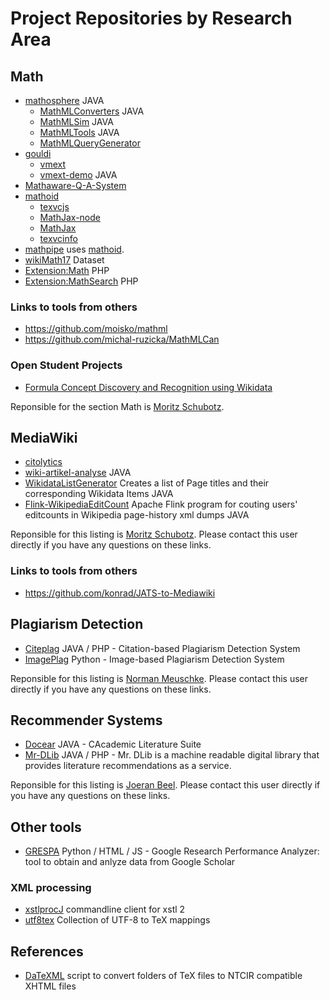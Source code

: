 # Project Repositories by Research Area

## Math

* [mathosphere](https//:github.com/TU-Berlin/mathosphere) JAVA
  * [MathMLConverters](https://github.com/ag-gipp/MathMLConverters) JAVA
  * [MathMLSim](https://github.com/ag-gipp/MathMLConverters) JAVA
  * [MathMLTools](https://github.com/ag-gipp/MathMLTools) JAVA
  * [MathMLQueryGenerator](https://github.com/physikerwelt/MathMLQueryGenerator)
* [gouldi](https://github.com/ag-gipp/GoUldI)
  * [vmext](https://github.com/ag-gipp/vmext)
  * [vmext-demo](https://github.com/ag-gipp/vmext-demo) JAVA
* [Mathaware-Q-A-System](https://github.com/ag-gipp/Mathaware-Q-A-System)
* [mathoid](https://github.com/wikimedia/mathoid)
  * [texvcjs](https://github.com/wikimedia/mathoid)
  * [MathJax-node](https://github.com/wikimedia/MathJax-node)
  * [MathJax](https://github.com/wikimedia/MathJax)
  * [texvcinfo](https://github.com/physikerwelt/texvcinfo)
* [mathpipe](https://github.com/physikerwelt/mathpipe) uses [mathoid](https://github.com/wikimedia/mathoid).
* [wikiMath17](https://github.com/physikerwelt/wikiMath17) Dataset
* [Extension:Math](https://github.com/wikimedia/mediawiki-extensions-Math) PHP
* [Extension:MathSearch](https://github.com/wikimedia/mediawiki-extensions-MathSearch) PHP
### Links to tools from others
* https://github.com/moisko/mathml
* https://github.com/michal-ruzicka/MathMLCan
### Open Student Projects
* [Formula Concept Discovery and Recognition using Wikidata](https://github.com/ag-gipp/ag-gipp/blob/master/open-projects/Formula%20Discovery%20and%20Recognition.pdf)

Reponsible for the section Math is [Moritz Schubotz](https://github.com/physikerwelt).

## MediaWiki
* [citolytics](https://github.com/wikimedia/citolytics)
* [wiki-artikel-analyse](https://github.com/ag-gipp/wiki-artikel-analyse) JAVA
* [WikidataListGenerator](https://github.com/physikerwelt/WikidataListGenerator) Creates a list of Page titles and their corresponding Wikidata Items  JAVA
* [Flink-WikipediaEditCount](https://github.com/physikerwelt/Flink-WikipediaEditCount) Apache Flink program for couting users' editcounts in Wikipedia page-history xml dumps   JAVA

Reponsible for this listing is [Moritz Schubotz](https://github.com/physikerwelt). Please contact this user directly if you have any questions on these links.
### Links to tools from others
* https://github.com/konrad/JATS-to-Mediawiki

## Plagiarism Detection ##
* [Citeplag](https://github.com/ag-gipp/citeplag) JAVA / PHP - Citation-based Plagiarism Detection System
* [ImagePlag](https://github.com/ag-gipp/imageplag) Python - Image-based Plagiarism Detection System

Reponsible for this listing is [Norman Meuschke](https://github.com/nmeuschke). Please contact this user directly if you have any questions on these links.

## Recommender Systems ##
* [Docear](https://github.com/Docear/) JAVA - CAcademic Literature Suite
* [Mr-DLib](https://github.com/Mr-DLib) JAVA / PHP - Mr. DLib is a machine readable digital library that provides literature recommendations as a service.

Reponsible for this listing is [Joeran Beel](https://github.com/Joeran). Please contact this user directly if you have any questions on these links.

## Other tools
* [GRESPA](https://github.com/ag-gipp/grespa) Python / HTML / JS - Google Research Performance Analyzer: tool to obtain and anlyze data from Google Scholar 

### XML processing
  * [xstlprocJ](https://github.com/physikerwelt/xstlprocJ) commandline client for xstl 2
  * [utf8tex](https://github.com/physikerwelt/utf8tex) Collection of UTF-8 to TeX mappings 

## References
* [DaTeXML](https://github.com/physikerwelt/DaTeXML) script to convert folders of TeX files to NTCIR compatible XHTML files

